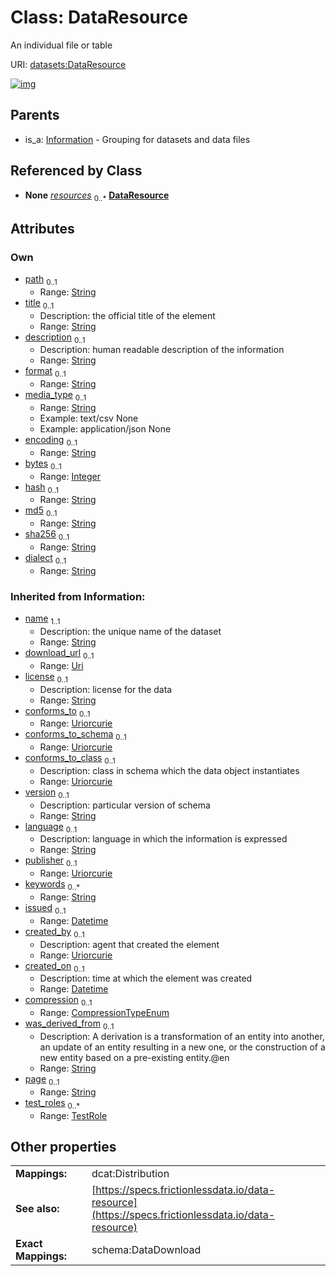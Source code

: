 
# Class: DataResource


An individual file or table

URI: [datasets:DataResource](https://w3id.org/linkml/manifesto/DataResource)


[![img](https://yuml.me/diagram/nofunky;dir:TB/class/[Information],[DataPackage]++-%20resources%200..*>[DataResource&#124;path:string%20%3F;format:string%20%3F;media_type:string%20%3F;encoding:string%20%3F;bytes:integer%20%3F;hash:string%20%3F;md5:string%20%3F;sha256:string%20%3F;dialect:string%20%3F;name(i):string;download_url(i):uri%20%3F;license(i):string%20%3F;title(i):string%20%3F;description(i):string%20%3F;conforms_to(i):uriorcurie%20%3F;conforms_to_schema(i):uriorcurie%20%3F;conforms_to_class(i):uriorcurie%20%3F;version(i):string%20%3F;language(i):string%20%3F;publisher(i):uriorcurie%20%3F;keywords(i):string%20*;issued(i):datetime%20%3F;created_by(i):uriorcurie%20%3F;created_on(i):datetime%20%3F;compression(i):CompressionTypeEnum%20%3F;was_derived_from(i):string%20%3F;page(i):string%20%3F;test_roles(i):TestRole%20*],[Information]^-[DataResource],[DataPackage])](https://yuml.me/diagram/nofunky;dir:TB/class/[Information],[DataPackage]++-%20resources%200..*>[DataResource&#124;path:string%20%3F;format:string%20%3F;media_type:string%20%3F;encoding:string%20%3F;bytes:integer%20%3F;hash:string%20%3F;md5:string%20%3F;sha256:string%20%3F;dialect:string%20%3F;name(i):string;download_url(i):uri%20%3F;license(i):string%20%3F;title(i):string%20%3F;description(i):string%20%3F;conforms_to(i):uriorcurie%20%3F;conforms_to_schema(i):uriorcurie%20%3F;conforms_to_class(i):uriorcurie%20%3F;version(i):string%20%3F;language(i):string%20%3F;publisher(i):uriorcurie%20%3F;keywords(i):string%20*;issued(i):datetime%20%3F;created_by(i):uriorcurie%20%3F;created_on(i):datetime%20%3F;compression(i):CompressionTypeEnum%20%3F;was_derived_from(i):string%20%3F;page(i):string%20%3F;test_roles(i):TestRole%20*],[Information]^-[DataResource],[DataPackage])

## Parents

 *  is_a: [Information](Information.md) - Grouping for datasets and data files

## Referenced by Class

 *  **None** *[resources](resources.md)*  <sub>0..\*</sub>  **[DataResource](DataResource.md)**

## Attributes


### Own

 * [path](path.md)  <sub>0..1</sub>
     * Range: [String](types/String.md)
 * [title](title.md)  <sub>0..1</sub>
     * Description: the official title of the element
     * Range: [String](types/String.md)
 * [description](description.md)  <sub>0..1</sub>
     * Description: human readable description of the information
     * Range: [String](types/String.md)
 * [format](format.md)  <sub>0..1</sub>
     * Range: [String](types/String.md)
 * [media_type](media_type.md)  <sub>0..1</sub>
     * Range: [String](types/String.md)
     * Example: text/csv None
     * Example: application/json None
 * [encoding](encoding.md)  <sub>0..1</sub>
     * Range: [String](types/String.md)
 * [bytes](bytes.md)  <sub>0..1</sub>
     * Range: [Integer](types/Integer.md)
 * [hash](hash.md)  <sub>0..1</sub>
     * Range: [String](types/String.md)
 * [md5](md5.md)  <sub>0..1</sub>
     * Range: [String](types/String.md)
 * [sha256](sha256.md)  <sub>0..1</sub>
     * Range: [String](types/String.md)
 * [dialect](dialect.md)  <sub>0..1</sub>
     * Range: [String](types/String.md)

### Inherited from Information:

 * [name](name.md)  <sub>1..1</sub>
     * Description: the unique name of the dataset
     * Range: [String](types/String.md)
 * [download_url](download_url.md)  <sub>0..1</sub>
     * Range: [Uri](types/Uri.md)
 * [license](license.md)  <sub>0..1</sub>
     * Description: license for the data
     * Range: [String](types/String.md)
 * [conforms_to](conforms_to.md)  <sub>0..1</sub>
     * Range: [Uriorcurie](types/Uriorcurie.md)
 * [conforms_to_schema](conforms_to_schema.md)  <sub>0..1</sub>
     * Range: [Uriorcurie](types/Uriorcurie.md)
 * [conforms_to_class](conforms_to_class.md)  <sub>0..1</sub>
     * Description: class in schema which the data object instantiates
     * Range: [Uriorcurie](types/Uriorcurie.md)
 * [version](version.md)  <sub>0..1</sub>
     * Description: particular version of schema
     * Range: [String](types/String.md)
 * [language](language.md)  <sub>0..1</sub>
     * Description: language in which the information is expressed
     * Range: [String](types/String.md)
 * [publisher](publisher.md)  <sub>0..1</sub>
     * Range: [Uriorcurie](types/Uriorcurie.md)
 * [keywords](keywords.md)  <sub>0..\*</sub>
     * Range: [String](types/String.md)
 * [issued](issued.md)  <sub>0..1</sub>
     * Range: [Datetime](types/Datetime.md)
 * [created_by](created_by.md)  <sub>0..1</sub>
     * Description: agent that created the element
     * Range: [Uriorcurie](types/Uriorcurie.md)
 * [created_on](created_on.md)  <sub>0..1</sub>
     * Description: time at which the element was created
     * Range: [Datetime](types/Datetime.md)
 * [compression](compression.md)  <sub>0..1</sub>
     * Range: [CompressionTypeEnum](CompressionTypeEnum.md)
 * [was_derived_from](was_derived_from.md)  <sub>0..1</sub>
     * Description: A derivation is a transformation of an entity into another, an update of an entity resulting in a new one, or the construction of a new entity based on a pre-existing entity.@en
     * Range: [String](types/String.md)
 * [page](page.md)  <sub>0..1</sub>
     * Range: [String](types/String.md)
 * [test_roles](test_roles.md)  <sub>0..\*</sub>
     * Range: [TestRole](TestRole.md)

## Other properties

|  |  |  |
| --- | --- | --- |
| **Mappings:** | | dcat:Distribution |
| **See also:** | | [https://specs.frictionlessdata.io/data-resource](https://specs.frictionlessdata.io/data-resource) |
| **Exact Mappings:** | | schema:DataDownload |


